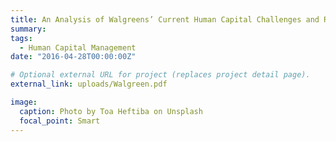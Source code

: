 ```yaml
---
title: An Analysis of Walgreens’ Current Human Capital Challenges and Recommendations
summary: 
tags:
  - Human Capital Management
date: "2016-04-28T00:00:00Z"

# Optional external URL for project (replaces project detail page).
external_link: uploads/Walgreen.pdf

image:
  caption: Photo by Toa Heftiba on Unsplash
  focal_point: Smart
---
```

